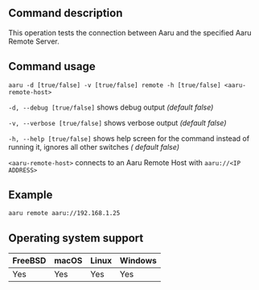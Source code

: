## Command description

This operation tests the connection between Aaru and the specified Aaru Remote Server.

## Command usage

```aaru -d [true/false] -v [true/false] remote -h [true/false] <aaru-remote-host>```

```-d, --debug [true/false]``` shows debug output *(default false)*

```-v, --verbose [true/false]``` shows verbose output *(default false)*

```-h, --help [true/false]``` shows help screen for the command instead of running it, ignores all other switches *(
default false)*

```<aaru-remote-host>``` connects to an Aaru Remote Host with ```aaru://<IP ADDRESS>```

## Example

```aaru remote aaru://192.168.1.25```

## Operating system support

| FreeBSD | macOS | Linux | Windows |
|---|---|---|---|
| Yes | Yes | Yes | Yes |